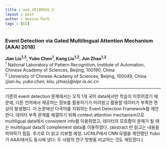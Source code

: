 ```yaml
---
title : wed_20180926_3
layout : post
author : Heesoo Park
tags : [ED]
---
```


<h3>Event Detection via Gated Multilingual Attention Mechanism (AAAI 2018) </h3>


<p>

<b>Jian Liu<sup>1,2</sup>, Yubo Chen<sup>1</sup>, Kang Liu<sup>1,2</sup>, Jun Zhao<sup>1,2</sup></b><br/>
<sup>1</sup> National Laboratory of Pattern Recognition, Institute of Automation,<br/>
Chinese Academy of Sciences, Beijing, 100190, China<br/>
<sup>2</sup> University of Chinese Academy of Sciences, Beijing, 100049, China<br/>
<em>{jian.liu, yubo.chen, kliu, jzhao}@nlpr.ia.ac.cn</em><br/>


</p>

<hr />
<p>
기존의 event detection 문제에서는 오직 1개 국어 data에서만 학습이 이루어졌기 때문에, 다른 언어에서 제공하는 정보를 활용하기가 어려웠고 활용할 데이터가 부족한 현상이 발생했다. 이 논문에선 다국어를 지워하는 Event Detection Framework를 제안한다. 데이터 부족 문제를 해결하기 위해 context attention mechanism으로 multiligual data에서 consistent info를 이용하였고, 데이터의 모호함이 문제가 될 때는 multiligual data의 complement data를 이용하였다.
(abstract 만 읽고는 내용을 파악하기 힘듬. 추가로 더 읽고 리뷰할 예정. IJCNLP에서 CNN 모델을 제안했던 Yubo가 AAAI에서도 동시에 냈다. 두 사람의 연구 방향을 비교하는 것도 재밌겠다.)
</p>